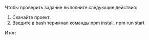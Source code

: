 Чтобы проверить задание выполните следующие действия:
1. Скачайте проект.
2. Введите в bash теримнал команды:npm install, npm run start

Итог:
  <a href="https://drive.google.com/file/d/1yU19ukgEbBXdGqFxr-nsjs_6Y3eMwjDA/view"></a>